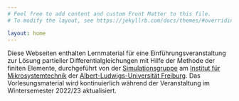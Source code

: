 ```yaml
---
# Feel free to add content and custom Front Matter to this file.
# To modify the layout, see https://jekyllrb.com/docs/themes/#overriding-theme-defaults

layout: home
---
```


Diese Webseiten enthalten Lernmaterial für eine Einführungsveranstaltung zur Lösung partieller Differentialgleichungen mit Hilfe der Methode der finiten Elemente, durchgeführt von der [Simulationsgruppe][simulation] am
[Institut für Mikrosystemtechnik][imtek] der [Albert-Ludwigs-Universität Freiburg][unifreiburg]. Das Vorlesungsmaterial wird kontinuierlich während der Veranstaltung im Wintersemester 2022/23 aktualisiert.

[simulation]: https://www.imtek.de/laboratories/simulation
[imtek]: https://www.imtek.de/
[unifreiburg]: https://uni-freiburg.de/
